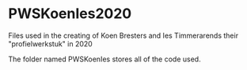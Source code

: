 # PWSKoenIes2020
Files used in the creating of Koen Bresters and Ies Timmerarends their "profielwerkstuk" in 2020

The folder named PWSKoenIes stores all of the code used.
